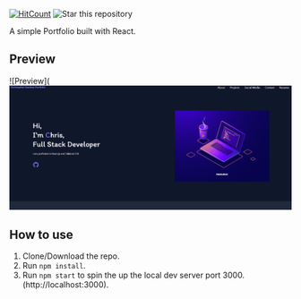 [![HitCount](https://tikomyster-portfolio.herokuapp.com)](https://github.com/TikoMyster/React-Portfolio)
![Star this repository](https://github.com/TikoMyster/React-Portfolio/tree/main/portfolio)


A simple Portfolio built with React.

## Preview
![Preview](![Alt text](src/assets/Screenshot_preview.png)

## How to use
1. Clone/Download the repo.
2. Run  ``` npm install ```.
3. Run ```npm start``` to spin the up the local dev server port 3000.(http://localhost:3000).

